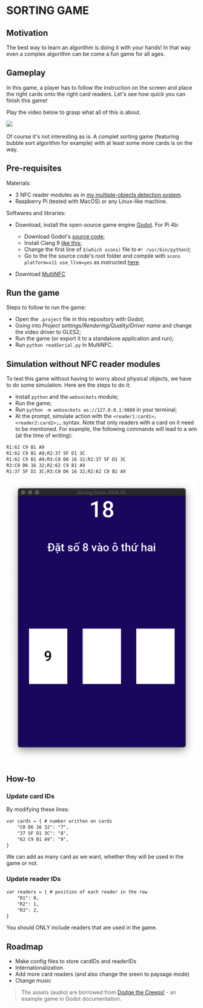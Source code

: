 # SORTING GAME

## Motivation

The best way to learn an algorithm is doing it with your hands! In that way even a complex algorithm can be come a fun game for all ages.

## Gameplay

In this game, a player has to follow the instruction on the screen and place the right cards onto the right card readers. Let's see how quick you can finish this game!

Play the video below to grasp what all of this is about.

[![](http://img.youtube.com/vi/1rLfiI8Qr10/0.jpg)](https://youtu.be/1rLfiI8Qr10)

Of course it's not interesting as is. A complet sorting game (featuring bubble sort algorithm for example) with at least some more cards is on the way.

## Pre-requisites

Materials:

* 3 NFC reader modules as in [my multiple-objects detection system](https://github.com/quantranfr/MultiNFC).
* Raspberry Pi (tested with MacOS) or any Linux-like machine.

Softwares and libraries:

* Download, install the open-source game engine [Godot](https://godotengine.org). For Pi 4b:

  * Download Godot's [source code](https://github.com/godotengine/godot/releases/tag/3.2.3-stable);
  * Install Clang 9 [like this](https://solarianprogrammer.com/2018/04/22/raspberry-pi-raspbian-install-clang-compile-cpp-17-programs/);
  * Change the first line of `$(which scons)` file to `#! /usr/bin/python3`;
  * Go to the the source code's root folder and compile with `scons platform=x11 use_llvm=yes` as instructed [here](https://docs.godotengine.org/en/stable/development/compiling/compiling_for_x11.html).
  
* Download [MultiNFC](https://github.com/quantranfr/MultiNFC)

## Run the game

Steps to follow to run the game:

* Open the `.project` file in this repository with Godot;
* Going into *Project settings/Rendering/Quality/Driver name* and change the video driver to GLES2;
* Run the game (or export it to a standalone application and run);
* Run `python readSerial.py` in MultiNFC.

## Simulation without NFC reader modules

To test this game without having to worry about physical objects, we have to do some simulation. Here are the steps to do it:

* Install `python` and the `websockets` module;
* Run the game;
* Run `python -m websockets ws://127.0.0.1:9080` in your terminal;
* At the prompt, simulate action with the `<reader1:card1>;<reader2:card2>;…` syntax. Note that only readers with a card on it need to be mentioned. For example, the following commands will lead to a win (at the time of writing):

```
R1:62 C9 B1 A9
R1:62 C9 B1 A9;R2:37 5F D1 3C
R1:62 C9 B1 A9;R3:C0 D6 16 32;R2:37 5F D1 3C
R3:C0 D6 16 32;R2:62 C9 B1 A9
R1:37 5F D1 3C;R3:C0 D6 16 32;R2:62 C9 B1 A9
```

![](img/gameplay.png)

## How-to

### Update card IDs

By modifying these lines:

```
var cards = { # number written on cards
	"C0 D6 16 32": "7",
	"37 5F D1 3C": "8",
	"62 C9 B1 A9": "9",
}
```

We can add as many card as we want, whether they will be used in the game or not.

### Update reader IDs

```
var readers = { # position of each reader in the row
	"R1": 0,
	"R2": 1,
	"R3": 2,
}
```

You should ONLY include readers that are used in the game.

## Roadmap

* Make config files to store cardIDs and readerIDs
* Internationalization
* Add more card readers (and also change the sreen to paysage mode)
* Change music

> The assets (audio) are borrowed from [Dodge the Creeps!](https://docs.godotengine.org/en/stable/getting_started/step_by_step/your_first_game.html) - an example game in Godot documentation.
